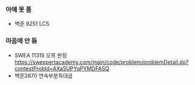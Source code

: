 ### 아예 못 품

* 백준 9251 LCS

### 마음에 안 듬

* SWEA 11315 오목 판정 https://swexpertacademy.com/main/code/problem/problemDetail.do?contestProbId=AXaSUPYqPYMDFASQ
* 백준2670 연속부분최대곱

